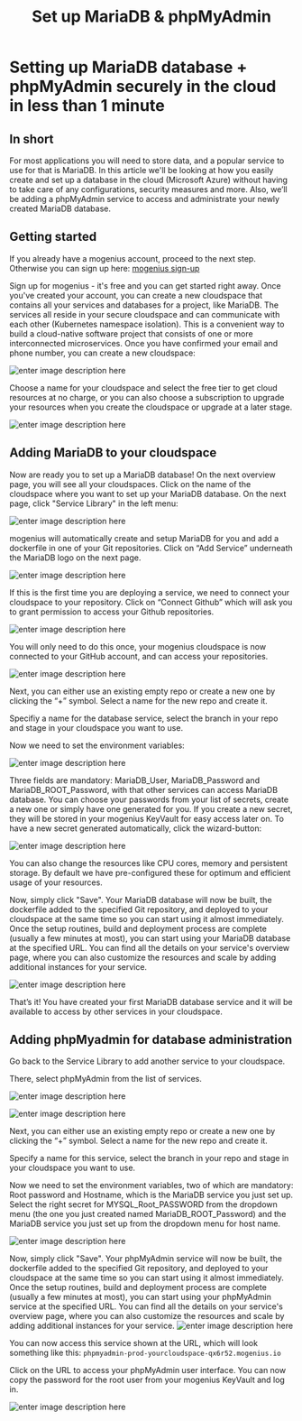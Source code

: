 ﻿---
sidebar_position: 7
title: Set up MariaDB & phpMyAdmin
---

# Setting up MariaDB database + phpMyAdmin securely in the cloud in less than 1 minute


## In short

For most applications you will need to store data, and a popular service to use for that is MariaDB. In this article we'll be looking at how you easily create and set up a database in the cloud (Microsoft Azure) without having to take care of any configurations, security measures and more. Also, we’ll be adding a phpMyAdmin service to access and administrate your newly created MariaDB database.

## Getting started

If you already have a mogenius account, proceed to the next step. Otherwise you can sign up here: [mogenius sign-up](https://studio.mogenius.com/user/registration)

Sign up for mogenius - it's free and you can get started right away. Once you've created your account, you can create a new cloudspace that contains all your services and databases for a project, like MariaDB. The services all reside in your secure cloudspace and can communicate with each other (Kubernetes namespace isolation). This is a convenient way to build a cloud-native software project that consists of one or more interconnected microservices. Once you have confirmed your email and phone number, you can create a new cloudspace:

![enter image description here](https://api.mogenius.com/file/id/115e92a0-6daa-4b15-9420-438448351d89)

Choose a name for your cloudspace and select the free tier to get cloud resources at no charge, or you can also choose a subscription to upgrade your resources when you create the cloudspace or upgrade at a later stage.

![enter image description here](https://api.mogenius.com/file/id/7ec47c7f-4dc0-4f5b-8a2f-b8345a369ae8)

## Adding MariaDB to your cloudspace

Now are ready you to set up a MariaDB database! On the next overview page, you will see all your cloudspaces. Click on the name of the cloudspace where you want to set up your MariaDB database. On the next page, click "Service Library" in the left menu:

![enter image description here](https://api.mogenius.com/file/id/a12d10f1-4b9b-4adb-95ec-db193e1db440)

mogenius will automatically create and setup MariaDB for you and add a dockerfile in one of your Git repositories. Click on “Add Service” underneath the MariaDB logo on the next page.

![enter image description here](https://api.mogenius.com/file/id/7ae36d65-1b9f-45c8-bdd4-6f3ab2b7d8f7)

If this is the first time you are deploying a service, we need to connect your cloudspace to your repository. Click on “Connect Github” which will ask you to grant permission to access your Github repositories.

![enter image description here](https://api.mogenius.com/file/id/88626d92-fa15-4d9e-8598-6a914daa633c)

You will only need to do this once, your mogenius cloudspace is now connected to your GitHub account, and can access your repositories.

![enter image description here](https://api.mogenius.com/file/id/c821cc51-4ac0-4ff6-ae29-2344e26b74e3)

Next, you can either use an existing empty repo or create a new one by clicking the “+” symbol. Select a name for the new repo and create it.

Specifiy a name for the database service, select the branch in your repo and stage in your cloudspace you want to use.

Now we need to set the environment variables:

![enter image description here](https://api.mogenius.com/file/id/1ce6c94f-b849-44c9-b316-eef6d71f1391)

Three fields are mandatory: MariaDB_User, MariaDB_Password and MariaDB_ROOT_Password, with that other services can access MariaDB  database. You can choose your passwords from your list of secrets, create a new one or simply have one generated for you. If you create a new secret, they will be stored in your mogenius KeyVault for easy access later on. To have a new secret generated automatically, click the wizard-button:
 
![enter image description here](https://api.mogenius.com/file/id/9ce82a26-eb36-4229-a5b7-daba90f6e8cb)

You can also change the resources like CPU cores, memory and persistent storage. By default we have pre-configured these for optimum and efficient usage of your resources.

Now, simply click "Save". Your MariaDB database will now be built, the dockerfile added to the specified Git repository, and deployed to your cloudspace at the same time so you can start using it almost immediately. Once the setup routines, build and deployment process are complete (usually a few minutes at most), you can start using your MariaDB database at the specified URL. You can find all the details on your service's overview page, where you can also customize the resources and scale by adding additional instances for your service.

![enter image description here](https://api.mogenius.com/file/id/5c01760a-cf71-4d21-a1b8-739031f845c6)

That’s it! You have created your first MariaDB database service and it will be available to access by other services in your cloudspace.

## Adding phpMyadmin for database administration

Go back to the Service Library to add another service to your cloudspace.

There, select phpMyAdmin from the list of services.

![enter image description here](https://api.mogenius.com/file/id/0a9010b0-e63e-4444-b184-a879c3fdb0e7)

![enter image description here](https://api.mogenius.com/file/id/e003ea0e-3ce5-4a8c-bf05-bee41a3513ba)

Next, you can either use an existing empty repo or create a new one by clicking the “+” symbol. Select a name for the new repo and create it.

Specify a name for this service, select the branch in your repo and stage in your cloudspace you want to use.

Now we need to set the environment variables, two of which are mandatory: Root password and Hostname, which is the MariaDB service you just set up. Select the right secret for MYSQL_Root_PASSWORD from the dropdown menu (the one you just created named MariaDB_ROOT_Password) and the MariaDB service you just set up from the dropdown menu for host name.

![enter image description here](https://api.mogenius.com/file/id/efc66e1c-5e49-4166-a3c7-946881f83c93)

Now, simply click "Save". Your phpMyAdmin service will now be built, the dockerfile added to the specified Git repository, and deployed to your cloudspace at the same time so you can start using it almost immediately. Once the setup routines, build and deployment process are complete (usually a few minutes at most), you can start using your phpMyAdmin service at the specified URL. You can find all the details on your service's overview page, where you can also customize the resources and scale by adding additional instances for your service.
![enter image description here](https://api.mogenius.com/file/id/0a72be50-84aa-4f6e-ab4c-e205fdd4e2e9)

You can now access this service shown at the URL, which will look something like this: `phpmyadmin-prod-yourcloudspace-qx6r52.mogenius.io`

Click on the URL to access your phpMyAdmin user interface. You can now copy the password for the root user from your mogenius KeyVault and log in.

![enter image description here](https://api.mogenius.com/file/id/16b1e40b-daeb-4bc6-bf16-161b6777468a)
